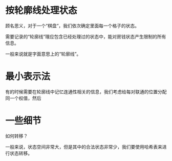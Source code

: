 # 按轮廓线处理状态

顾名思义，对于一个“棋盘“，我们依次确定里面每一个格子的状态。

需要记录的“轮廓线”理应包含已经处理过的状态中，能对房钱状态产生限制的所有信息。

一般来说就是字面意思上的“轮廓线”。

# 最小表示法

有的时候需要在轮廓线中记忆连通性相关的信息，我们考虑给每对联通的位置分配同一个权值，然后

# 一些细节

如何转移？

一般来说，状态空间非常大，但是其中的合法状态非常少，我们要使用哈希表来进行状态转移。